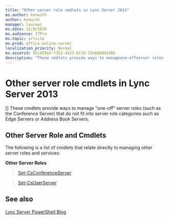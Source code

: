 ```yaml
---
title: "Other server role cmdlets in Lync Server 2013"
ms.author: kenwith
author: kenwith
manager: laurawi
ms.date: 12/9/2016
ms.audience: ITPro
ms.topic: article
ms.prod: office-online-server
localization_priority: Normal
ms.assetid: 92c455b5-f351-4413-bf18-25eb860d1d86
description: "These cmdlets provide ways to manageone-offserver roles (such as the Conference Server) that do not fit into server role categories such as Edge Servers or Address Book Servers."
---
```


# Other server role cmdlets in Lync Server 2013
[]
These cmdlets provide ways to manage "one-off" server roles (such as the Conference Server) that do not fit into server role categories such as Edge Servers or Address Book Servers.
  
## Other Server Role and Cmdlets

The following is a list of cmdlets that relate directly to managing other server roles and services:
  
 **Other Server Roles**
  
> [Set-CsConferenceServer](set-csconferenceserver.md)
    
> [Set-CsUserServer](set-csuserserver.md)
    
## See also

#### 

[Lync Server PowerShell Blog](https://go.microsoft.com/fwlink/p/?linkId=203150)

